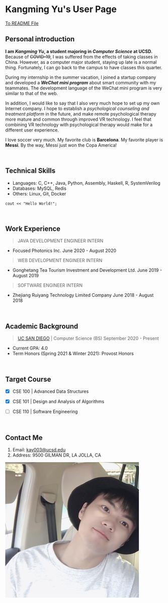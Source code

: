 # Kangming Yu's User Page

[To README File](README.md)

## Personal introduction

**I am _Kangming Yu_, a student majoring in _Computer Science_ at UCSD.** Because of ~~COVID-19~~, I was suffered from the effects of taking classes in China. However, as a computer major student, staying up late is a normal thing. Fortunately, I can go back to the campus to have classes this quarter.

During my internship in the summer vacation, I joined a startup company and developed a ***WeChat mini program*** about smart community with my teammates. The development language of the WeChat mini program is very similar to that of the web.

In addition, I would like to say that I also very much hope to set up my own Internet company. I hope to establish a *psychological counseling and treatment platform* in the future, and make remote psychological therapy more mature and common through improved VR technology. I feel that combining VR technology with psychological therapy would make for a different user experience.

I love soccer very much. My favorite club is **Barcelona**. My favorite player is **Messi**. By the way, Messi just won the Copa America!



<br>

## Technical Skills
- Languages: C, C++, Java, Python, Assembly, Haskell, R, SystemVerilog
- Databases: MySQL, Redis
- Others: Linux, Git, Docker

```
cout << "Hello World!";
```


<br> 

## Work Experience
> JAVA DEVELOPMENT ENGINEER INTERN
- Focused Photonics Inc. June 2020 - August 2020


> WEB DEVELOPMENT ENGINEER INTERN
- Gonghetang Tea Tourism Investment and Development Ltd. June 2019 - August 2019


> SOFTWARE ENGINEER INTERN
- Zhejiang Ruiyang Technology Limited Company June 2018 - August 2018


<br>

## Academic Background
> [UC SAN DIEGO](https://ucsd.edu/) | Computer Science (BS) September 2020 - Present
- Current GPA: 4.0
- Term Honors (Spring 2021 & Winter 2021): Provost Honors

<br> 


## Target Course
- [x] CSE 100 | Advanced Data Structures
- [x] CSE 101 | Design and Analysis of Algorithms
- [ ] CSE 110 | Software Engineering



<br>

## Contact Me
1. Email: kay003@ucsd.edu
2. Address: 9500 GILMAN DR, LA JOLLA, CA

![This is an image](myPhoto.jpeg)